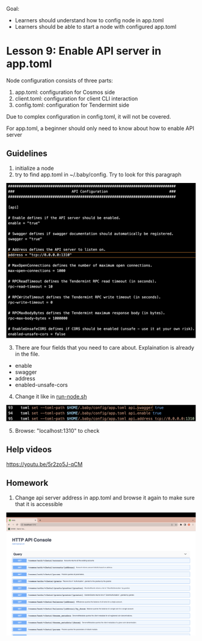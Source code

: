 Goal:
* Learners should understand how to config node in app.toml
* Learners should be able to start a node with configured app.toml

# Lesson 9: Enable API server in app.toml

Node configuration consists of three parts:
1. app.toml: configuration for Cosmos side
2. client.toml: configuration for client CLI interaction
3. config.toml: configuration for Tendermint side

Due to complex configuration in config.toml, it will not be covered.

For app.toml, a beginner should only need to know about how to enable API server

## Guidelines

1. initialize a node
2. try to find app.toml in ~/.baby/config. Try to look for this paragraph

![api configuration](images/api_config.png)

3. There are four fields that you need to care about. Explaination is already in the file.
* enable
* swagger
* address
* enabled-unsafe-cors

4. Change it like in [run-node.sh](../../scripts/run-node.sh)

![config in script](images/config_in_script.png)

5. Browse: "localhost:1310" to check

## Help videos
https://youtu.be/5r2zo5J-qCM

## Homework
1. Change api server address in app.toml and browse it again to make sure that it is accessible

![api server](images/api_server.png)